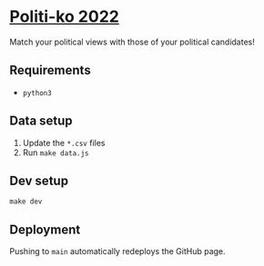 # [Politi-ko 2022](https://torchapps.github.io/politiko-2022/)

Match your political views with those of your political candidates!

## Requirements

* `python3`

## Data setup

1. Update the `*.csv` files
2. Run `make data.js`

## Dev setup

`make dev`

## Deployment

Pushing to `main` automatically redeploys the GitHub page.
